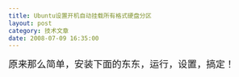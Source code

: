 ```yaml
---
title: Ubuntu设置开机自动挂载所有格式硬盘分区
layout: post
category: 技术文章
date: 2008-07-09 16:35:00
---
```


<span style="font-size: 14pt;">原来那么简单，安装下面的东东，运行，设置，搞定！</span>

<div class="cnblogs_code"><!--

Code highlighting produced by Actipro CodeHighlighter (freeware)

http://www.CodeHighlighter.com/

-->![](http://www.cnblogs.com/Images/OutliningIndicators/None.gif)<span style="color: #000000;"><span style="font-size: 12pt;"><span style="color: #000000;">sudo&nbsp;apt</span><span style="color: #000000;">-</span><span style="color: #000000;">get&nbsp;install&nbsp;ntfs</span><span style="color: #000000;">-</span><span style="color: #000000;">config&nbsp;ntfs</span><span style="color: #000000;">-</span><span style="color: #000000;">3g </span></span></span><span style="color: #000000;">

</span></div>
